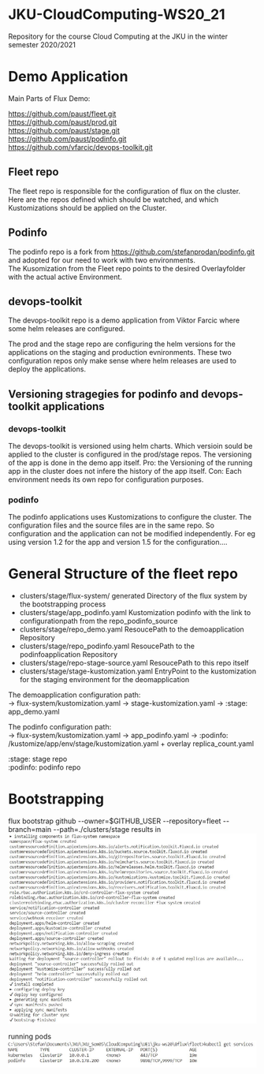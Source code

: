 
# JKU-CloudComputing-WS20_21 
Repository for the course Cloud Computing at the JKU in the winter semester 2020/2021

# Demo Application

Main Parts of Flux Demo:

https://github.com/paust/fleet.git  
https://github.com/paust/prod.git  
https://github.com/paust/stage.git  
https://github.com/paust/podinfo.git   
https://github.com/vfarcic/devops-toolkit.git  


## Fleet repo  

The fleet repo is responsible for the configuration of flux on the cluster. Here are the repos defined which should be watched, and which Kustomizations should be applied on the Cluster. 

## Podinfo  

The podinfo repo is a fork from https://github.com/stefanprodan/podinfo.git and adopted for our need to work with two environments.  
The Kusomization from the Fleet repo points to the desired Overlayfolder with the actual active Environment.

## devops-toolkit
The devops-toolkit repo is a demo application from Viktor Farcic where some helm releases are configured.

The prod and the stage repo are configuring the helm versions for the applications on the staging and production evnironments.
These two configuration repos only make sense where helm releases are used to deploy the applications.

## Versioning stragegies for podinfo and devops-toolkit applications

### devops-toolkit  
The devops-toolkit is versioned using helm charts. Which versioin sould be applied to the cluster is configured in the prod/stage repos. The versioning of the app is done in the demo app itself. Pro: the Versioning of the running app in the cluster does not infere the history of the app itself. Con: Each environment needs its own repo for configuration purposes.

### podinfo
 The podinfo applications uses Kustomizations to configure the cluster. The configuration files and the source files are in the same repo. So configuration and the application can not be modified independently. For eg using version 1.2 for the app and version 1.5 for the configuration.... 

# General Structure of the fleet repo
 
-  clusters/stage/flux-system/      generated Directory of the flux system by the bootstrapping process
-  clusters/stage/app_podinfo.yaml      Kustomization podinfo with the link to configurationpath from the repo_podinfo_source         
-  clusters/stage/repo_demo.yaml    ResoucePath to the demoapplication Repository
-  clusters/stage/repo_podinfo.yaml         ResoucePath to the podinfoapplication Repository
-  clusters/stage/repo-stage-source.yaml    ResoucePath to this repo itself   
-  clusters/stage/stage-kustomization.yaml   EntryPoint to the kustomization for the staging environment for the deomapplication 

The demoapplication configuration path:  
-> flux-system/kustomization.yaml -> stage-kustomization.yaml -> :stage: app_demo.yaml  


The podinfo configuration path:  
-> flux-system/kustomization.yaml -> app_podinfo.yaml -> :podinfo: /kustomize/app/env/stage/kustomization.yaml + overlay replica_count.yaml  

:stage: stage repo  
:podinfo: podinfo repo  

# Bootstrapping  

flux bootstrap github 
	--owner=$GITHUB_USER --repository=fleet
	--branch=main 
	--path=./clusters/stage
results in 
![no Pictures available](./images/bootstrap.jpg "Bootstrapping process")

running pods 
![](./images/podinfo_pod.jpg "Running Pods")



